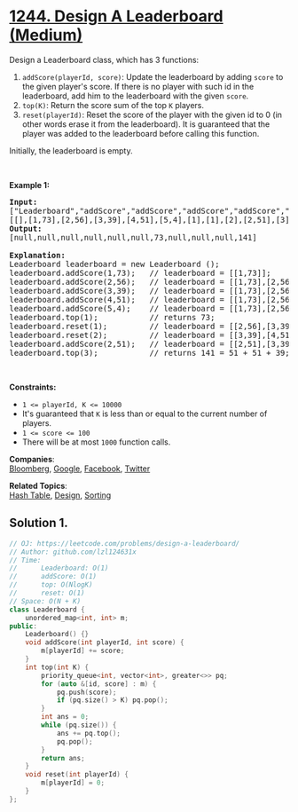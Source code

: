# [1244. Design A Leaderboard (Medium)](https://leetcode.com/problems/design-a-leaderboard/)

<p>Design a Leaderboard class, which has 3 functions:</p>

<ol>
	<li><code>addScore(playerId, score)</code>: Update the leaderboard by adding <code>score</code> to the given player's score. If there is no player with such id in the leaderboard, add him to the leaderboard with the given <code>score</code>.</li>
	<li><code>top(K)</code>: Return the score sum of the top <code>K</code> players.</li>
	<li><code>reset(playerId)</code>: Reset the score of the player with the given id&nbsp;to 0 (in other words erase it from the leaderboard). It is guaranteed that the player was added to the leaderboard before calling this function.</li>
</ol>

<p>Initially, the leaderboard is empty.</p>

<p>&nbsp;</p>
<p><strong>Example 1:</strong></p>

<pre><b>Input: </b>
["Leaderboard","addScore","addScore","addScore","addScore","addScore","top","reset","reset","addScore","top"]
[[],[1,73],[2,56],[3,39],[4,51],[5,4],[1],[1],[2],[2,51],[3]]
<b>Output: </b>
[null,null,null,null,null,null,73,null,null,null,141]

<b>Explanation: </b>
Leaderboard leaderboard = new Leaderboard ();
leaderboard.addScore(1,73);   // leaderboard = [[1,73]];
leaderboard.addScore(2,56);   // leaderboard = [[1,73],[2,56]];
leaderboard.addScore(3,39);   // leaderboard = [[1,73],[2,56],[3,39]];
leaderboard.addScore(4,51);   // leaderboard = [[1,73],[2,56],[3,39],[4,51]];
leaderboard.addScore(5,4);    // leaderboard = [[1,73],[2,56],[3,39],[4,51],[5,4]];
leaderboard.top(1);           // returns 73;
leaderboard.reset(1);         // leaderboard = [[2,56],[3,39],[4,51],[5,4]];
leaderboard.reset(2);         // leaderboard = [[3,39],[4,51],[5,4]];
leaderboard.addScore(2,51);   // leaderboard = [[2,51],[3,39],[4,51],[5,4]];
leaderboard.top(3);           // returns 141 = 51 + 51 + 39;
</pre>

<p>&nbsp;</p>
<p><strong>Constraints:</strong></p>

<ul>
	<li><code>1 &lt;= playerId, K &lt;= 10000</code></li>
	<li>It's guaranteed that <code>K</code> is less than or equal to the current number of players.</li>
	<li><code>1 &lt;= score&nbsp;&lt;= 100</code></li>
	<li>There will be at most <code>1000</code>&nbsp;function calls.</li>
</ul>


**Companies**:  
[Bloomberg](https://leetcode.com/company/bloomberg), [Google](https://leetcode.com/company/google), [Facebook](https://leetcode.com/company/facebook), [Twitter](https://leetcode.com/company/twitter)

**Related Topics**:  
[Hash Table](https://leetcode.com/tag/hash-table/), [Design](https://leetcode.com/tag/design/), [Sorting](https://leetcode.com/tag/sorting/)

## Solution 1.

```cpp
// OJ: https://leetcode.com/problems/design-a-leaderboard/
// Author: github.com/lzl124631x
// Time:
//      Leaderboard: O(1)
//      addScore: O(1)
//      top: O(NlogK)
//      reset: O(1)
// Space: O(N + K)
class Leaderboard {
    unordered_map<int, int> m;
public:
    Leaderboard() {}
    void addScore(int playerId, int score) {
        m[playerId] += score;
    }
    int top(int K) {
        priority_queue<int, vector<int>, greater<>> pq;
        for (auto &[id, score] : m) {
            pq.push(score);
            if (pq.size() > K) pq.pop();
        }
        int ans = 0;
        while (pq.size()) {
            ans += pq.top();
            pq.pop();
        }
        return ans;
    }
    void reset(int playerId) {
        m[playerId] = 0;
    }
};
```